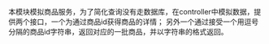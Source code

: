 本模块模拟商品服务，为了简化查询没有走数据库，在controller中模拟数据，提供两个接口，一个为通过商品id获得商品的详情；
另外一个通过接受一个用逗号分隔的商品id字符串，返回对应的一批商品，并以字符串的格式返回。